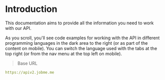 # Introduction



This documentation aims to provide all the information you need to work with our API.

<aside>As you scroll, you'll see code examples for working with the API in different programming languages in the dark area to the right (or as part of the content on mobile).
You can switch the language used with the tabs at the top right (or from the nav menu at the top left on mobile).</aside>

> Base URL

```yaml
https://apiv2.jobme.me
```
